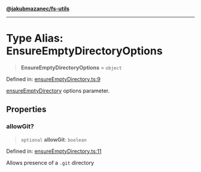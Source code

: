 [**@jakubmazanec/fs-utils**](../README.md)

---

# Type Alias: EnsureEmptyDirectoryOptions

> **EnsureEmptyDirectoryOptions** = `object`

Defined in:
[ensureEmptyDirectory.ts:9](https://github.com/jakubmazanec/tools/blob/74fa88a6249b3d486436ae7655f4962bc4a86e11/packages/fs-utils/source/ensureEmptyDirectory.ts#L9)

[ensureEmptyDirectory](../functions/ensureEmptyDirectory.md) options parameter.

## Properties

### allowGit?

> `optional` **allowGit**: `boolean`

Defined in:
[ensureEmptyDirectory.ts:11](https://github.com/jakubmazanec/tools/blob/74fa88a6249b3d486436ae7655f4962bc4a86e11/packages/fs-utils/source/ensureEmptyDirectory.ts#L11)

Allows presence of a `.git` directory
